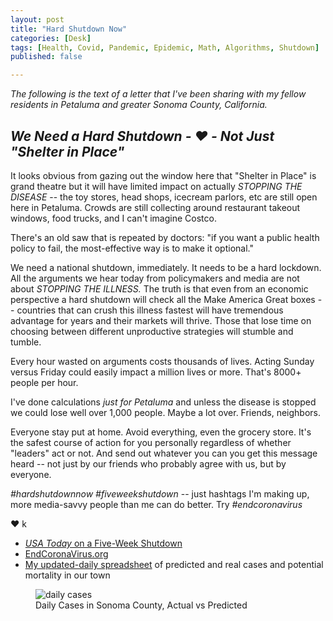 ```yaml
---
layout: post
title: "Hard Shutdown Now"
categories: [Desk]
tags: [Health, Covid, Pandemic, Epidemic, Math, Algorithms, Shutdown]
published: false

---
```


_The following is the text of a letter that I've been sharing with my fellow residents in Petaluma and greater Sonoma County, California._

## _We Need a Hard Shutdown - ❤️ - Not Just "Shelter in Place"_

It looks obvious from gazing out the window here that "Shelter in Place" is grand theatre but it will have limited impact on actually *STOPPING THE DISEASE* -- the toy stores, head shops, icecream parlors, etc are still open here in Petaluma. Crowds are still collecting around restaurant takeout windows, food trucks, and I can't imagine Costco.

There's an old saw that is repeated by doctors: "if you want a public health policy to fail, the most-effective way is to make it optional."

We need a national shutdown, immediately. It needs to be a hard lockdown. All the arguments we hear today from policymakers and media are not about *STOPPING THE ILLNESS.* The truth is that even from an economic perspective a hard shutdown will check all the Make America Great boxes -- countries that can crush this illness fastest will have tremendous advantage for years and their markets will thrive. Those that lose time on choosing between different unproductive strategies will stumble and tumble.

Every hour wasted on arguments costs thousands of lives. Acting Sunday versus Friday could easily impact a million lives or more. That's 8000+ people per hour.

I've done calculations *just for Petaluma* and unless the disease is stopped we could lose well over 1,000 people. Maybe a lot over. Friends, neighbors.

Everyone stay put at home. Avoid everything, even the grocery store. It's the safest course of action for you personally regardless of whether "leaders" act or not. And send out whatever you can you get this message heard -- not just by our friends who probably agree with us, but by everyone.

*#hardshutdownnow* *#fiveweekshutdown* -- just hashtags I'm making up, more media-savvy people than me can do better. Try _#endcoronavirus_

❤️ k


* <a href="https://www.usatoday.com/amp/2890376001">_USA Today_ on a Five-Week Shutdown</a>
* <a href="https://www.endcoronavirus.org/">EndCoronaVirus.org</a>
* <a href="https://docs.google.com/spreadsheets/d/1K0ZOp5HY7nsAktola6QfajUH4uul1QqXnd34hPNQT_0/edit?usp=sharing">My updated-daily spreadsheet</a> of predicted and real cases and potential mortality in our town

<figure class="align-center">
<img alt="daily cases" src="https://botzilla.com/pix2020/CV-Sonoma-County.jpg">
<figcaption>Daily Cases in Sonoma County, Actual vs Predicted</figcaption>
</figure>
